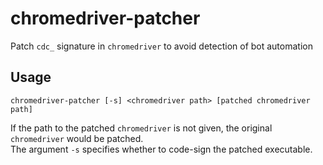 # chromedriver-patcher
Patch `cdc_` signature in `chromedriver` to avoid detection of bot automation

## Usage
`chromedriver-patcher [-s] <chromedriver path> [patched chromedriver path]` 

If the path to the patched `chromedriver` is not given, the original `chromedriver` would be patched. \
The argument `-s` specifies whether to code-sign the patched executable.
